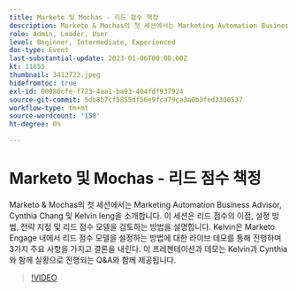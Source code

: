 ```yaml
---
title: Marketo 및 Mochas - 리드 점수 책정
description: Marketo & Mochas의 첫 세션에서는 Marketing Automation Business Advisor, Cynthia Chang 및 Kelvin Ieng을 소개합니다. 이 세션은 리드 점수의 이점, 설정 방법, 전략 지정 및 리드 점수 모델을 검토하는 방법을 설명합니다. Kelvin은 Marketo Engage 내에서 리드 점수 모델을 설정하는 방법에 대한 라이브 데모를 통해 진행하며 3가지 주요 사항을 가지고 결론을 내린다. 이 프레젠테이션과 데모는 Kelvin과 Cynthia와 함께 실황으로 진행되는 Q&A와 함께 제공됩니다.
role: Admin, Leader, User
level: Beginner, Intermediate, Experienced
doc-type: Event
last-substantial-update: 2023-01-06T00:00:00Z
kt: 11655
thumbnail: 3412722.jpeg
hidefromtoc: true
exl-id: 00980cfe-f723-4aa1-ba93-404fdf937924
source-git-commit: 5db8b7cf5855df56e9fca79ca3a0b3fed3300537
workflow-type: tm+mt
source-wordcount: '158'
ht-degree: 0%

---
```


# Marketo 및 Mochas - 리드 점수 책정

Marketo &amp; Mochas의 첫 세션에서는 Marketing Automation Business Advisor, Cynthia Chang 및 Kelvin Ieng을 소개합니다. 이 세션은 리드 점수의 이점, 설정 방법, 전략 지정 및 리드 점수 모델을 검토하는 방법을 설명합니다. Kelvin은 Marketo Engage 내에서 리드 점수 모델을 설정하는 방법에 대한 라이브 데모를 통해 진행하며 3가지 주요 사항을 가지고 결론을 내린다. 이 프레젠테이션과 데모는 Kelvin과 Cynthia와 함께 실황으로 진행되는 Q&amp;A와 함께 제공됩니다.

>[!VIDEO](https://video.tv.adobe.com/v/3412722/?quality=12&learn=on)

